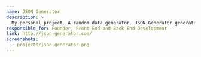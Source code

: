 ```yaml
---
name: JSON Generator
description: >
  My personal project. A random data generator. JSON Generator generates data according to a provided template. Data can be requested from server using REST API.
responsible_for: Founder, Front End and Back End Development
link: http://json-generator.com/
screenshots:
  - projects/json-generator.png
---
```

